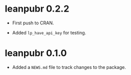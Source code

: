 # leanpubr 0.2.2

* First push to CRAN.

* Added `lp_have_api_key` for testing.

# leanpubr 0.1.0

* Added a `NEWS.md` file to track changes to the package.
